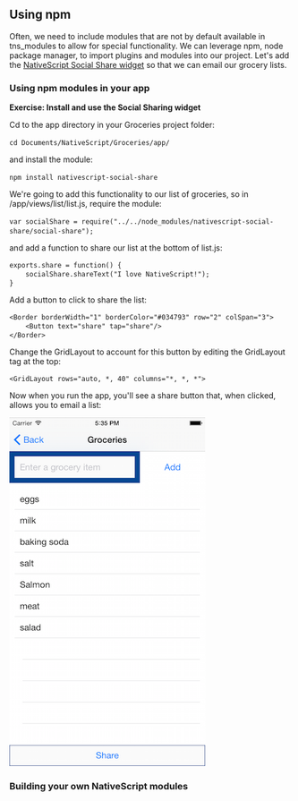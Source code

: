 ## Using npm

Often, we need to include modules that are not by default available in tns_modules to allow for special functionality. We can leverage npm, node package manager, to import plugins and modules into our project. Let's add the [NativeScript Social Share widget](https://www.npmjs.com/package/nativescript-social-share) so that we can email our grocery lists.

### Using npm modules in your app

**Exercise: Install and use the Social Sharing widget**

Cd to the app directory in your Groceries project folder:

`cd Documents/NativeScript/Groceries/app/`

and install the module:

`npm install nativescript-social-share`

We're going to add this functionality to our list of groceries, so in /app/views/list/list.js, require the module:

`var socialShare = require("../../node_modules/nativescript-social-share/social-share");`

and add a function to share our list at the bottom of list.js:

```
exports.share = function() {
	socialShare.shareText("I love NativeScript!");
}
```

Add a button to click to share the list:

```
<Border borderWidth="1" borderColor="#034793" row="2" colSpan="3">
	<Button text="share" tap="share"/>
</Border>
```

Change the GridLayout to account for this button by editing the GridLayout tag at the top:

```
<GridLayout rows="auto, *, 40" columns="*, *, *">
```

Now when you run the app, you'll see a share button that, when clicked, allows you to email a list:

![share](images/share-button.png)

### Building your own NativeScript modules